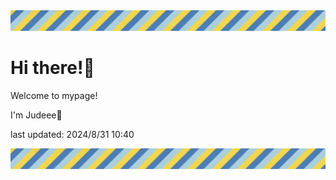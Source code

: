 <!-- Header image -->
<img src="./pokemon/pokemon_24.png" width="1000">

# Hi there!👋

Welcome to mypage!

I'm Judeee🐷

last updated: 2024/8/31 10:40

<!-- Footer image -->
<img src="./pokemon/pokemon_24.png" width="1000">
